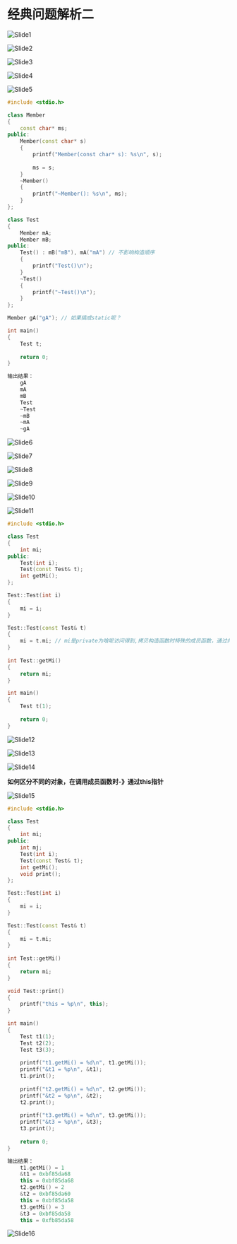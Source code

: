 # 经典问题解析二



![Slide1](24.经典问题解析二.assets/Slide1.PNG)



![Slide2](24.经典问题解析二.assets/Slide2.PNG)



![Slide3](24.经典问题解析二.assets/Slide3.PNG)



![Slide4](24.经典问题解析二.assets/Slide4.PNG)



![Slide5](24.经典问题解析二.assets/Slide5.PNG)

```cpp
#include <stdio.h>

class Member
{
    const char* ms;
public:
    Member(const char* s)
    {
        printf("Member(const char* s): %s\n", s);
        
        ms = s;
    }
    ~Member()
    {
        printf("~Member(): %s\n", ms);
    }
};

class Test
{
    Member mA;
    Member mB;
public:
    Test() : mB("mB"), mA("mA") // 不影响构造顺序
    {
        printf("Test()\n");
    }
    ~Test()
    {
        printf("~Test()\n");
    }
};

Member gA("gA"); // 如果搞成static呢？

int main()
{
    Test t;
    
    return 0;
}

```

```cpp
输出结果：
    gA
    mA
    mB
    Test
    ~Test
    ~mB
    ~mA
    ~gA
```

![Slide6](24.经典问题解析二.assets/Slide6.PNG)



![Slide7](24.经典问题解析二.assets/Slide7.PNG)

![Slide8](24.经典问题解析二.assets/Slide8.PNG)



![Slide9](24.经典问题解析二.assets/Slide9.PNG)



![Slide10](24.经典问题解析二.assets/Slide10.PNG)



![Slide11](24.经典问题解析二.assets/Slide11.PNG)

```cpp
#include <stdio.h>

class Test
{
    int mi;
public:
    Test(int i);
    Test(const Test& t);
    int getMi();
};

Test::Test(int i)
{
    mi = i;
}

Test::Test(const Test& t)
{
    mi = t.mi; // mi是private为啥呢访问得到,拷贝构造函数时特殊的成员函数，通过共享的成员函数可以访问任何				 // 所属类的成员变量
}
    
int Test::getMi()
{
    return mi;
}

int main()
{
    Test t(1);
    
    return 0;
}

```

![Slide12](24.经典问题解析二.assets/Slide12.PNG)



![Slide13](24.经典问题解析二.assets/Slide13.PNG)



![Slide14](24.经典问题解析二.assets/Slide14.PNG)

**如何区分不同的对象，在调用成员函数时-》通过this指针**

![Slide15](24.经典问题解析二.assets/Slide15.PNG)

```cpp
#include <stdio.h>

class Test
{
    int mi;
public:
    int mj;
    Test(int i);
    Test(const Test& t);
    int getMi();
    void print();
};

Test::Test(int i)
{
    mi = i;
}

Test::Test(const Test& t)
{
    mi = t.mi;
}
    
int Test::getMi()
{
    return mi;
}

void Test::print()
{
    printf("this = %p\n", this);
}

int main()
{
    Test t1(1);
    Test t2(2);
    Test t3(3);
    
    printf("t1.getMi() = %d\n", t1.getMi());
    printf("&t1 = %p\n", &t1);
    t1.print();
    
    printf("t2.getMi() = %d\n", t2.getMi());
    printf("&t2 = %p\n", &t2);
    t2.print();
    
    printf("t3.getMi() = %d\n", t3.getMi());
    printf("&t3 = %p\n", &t3);
    t3.print();
    
    return 0;
}

```

```cpp
输出结果：
    t1.getMi() = 1
    &t1 = 0xbf85da68
    this = 0xbf85da68
    t2.getMi() = 2
    &t2 = 0xbf85da60
    this = 0xbf85da58
    t3.getMi() = 3
    &t3 = 0xbf85da58
    this = 0xfb85da58
```

![Slide16](24.经典问题解析二.assets/Slide16.PNG)